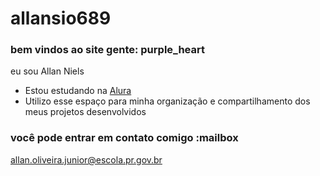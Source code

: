 # allansio689

### bem vindos ao site gente: purple_heart
eu sou Allan Niels
- Estou estudando na [Alura](https://www.alura.com.br)
- Utilizo esse espaço para minha organização e compartilhamento dos meus projetos desenvolvidos

### você pode entrar em contato comigo :mailbox
allan.oliveira.junior@escola.pr.gov.br









